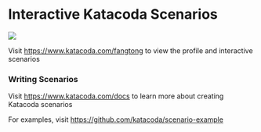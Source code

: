 # Interactive Katacoda Scenarios

[![](http://shields.katacoda.com/katacoda/fangtong/count.svg)](https://www.katacoda.com/fangtong "Get your profile on Katacoda.com")

Visit https://www.katacoda.com/fangtong to view the profile and interactive scenarios

### Writing Scenarios
Visit https://www.katacoda.com/docs to learn more about creating Katacoda scenarios

For examples, visit https://github.com/katacoda/scenario-example
